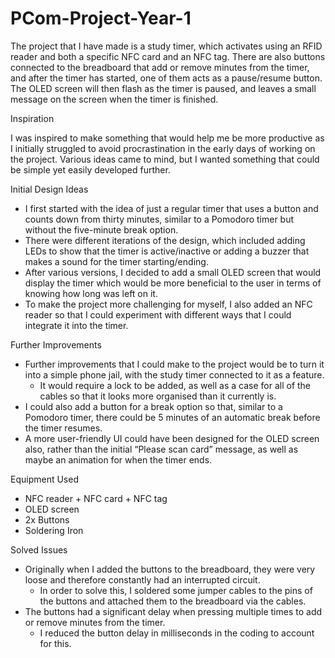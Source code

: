 # PCom-Project-Year-1
The project that I have made is a study timer, which activates using an RFID reader and both a specific NFC card and an NFC tag. There are also buttons connected to the breadboard that add or remove minutes from the timer, and after the timer has started, one of them acts as a pause/resume button. The OLED screen will then flash as the timer is paused, and leaves a small message on the screen when the timer is finished.

Inspiration

I was inspired to make something that would help me be more productive as I initially struggled to avoid procrastination in the early days of working on the project. Various ideas came to mind, but I wanted something that could be simple yet easily developed further. 

Initial Design Ideas

- I first started with the idea of just a regular timer that uses a button and counts down from thirty minutes, similar to a Pomodoro timer but without the five-minute break option.
- There were different iterations of the design, which included adding LEDs to show that the timer is active/inactive or adding a buzzer that makes a sound for the timer starting/ending.
- After various versions, I decided to add a small OLED screen that would display the timer which would be more beneficial to the user in terms of knowing how long was left on it. 
- To make the project more challenging for myself, I also added an NFC reader so that I could experiment with different ways that I could integrate it into the timer.

Further Improvements

- Further improvements that I could make to the project would be to turn it into a simple phone jail, with the study timer connected to it as a feature.
  - It would require a lock to be added, as well as a case for all of the cables so that it looks more organised than it currently is.
- I could also add a button for a break option so that, similar to a Pomodoro timer, there could be 5 minutes of an automatic break before the timer resumes.
- A more user-friendly UI could have been designed for the OLED screen also, rather than the initial “Please scan card” message, as well as maybe an animation for when the timer ends.

Equipment Used

- NFC reader + NFC card + NFC tag
- OLED screen
- 2x Buttons
- Soldering Iron

Solved Issues

- Originally when I added the buttons to the breadboard, they were very loose and therefore constantly had an interrupted circuit. 
  - In order to solve this, I soldered some jumper cables to the pins of the buttons and attached them to the breadboard via the cables.
- The buttons had a significant delay when pressing multiple times to add or remove minutes from the timer.
  - I reduced the button delay in milliseconds in the coding to account for this.
